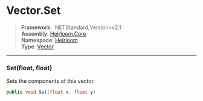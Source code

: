 # Vector.Set

> **Framework**: .NETStandard,Version=v2.1  
> **Assembly**: [Heirloom.Core][0]  
> **Namespace**: [Heirloom][0]  
> **Type**: [Vector][1]  

--------------------------------------------------------------------------------

### Set(float, float)

Sets the components of this vector.

```cs
public void Set(float x, float y)
```

[0]: ../Heirloom.Core.md
[1]: Heirloom.Vector.md
